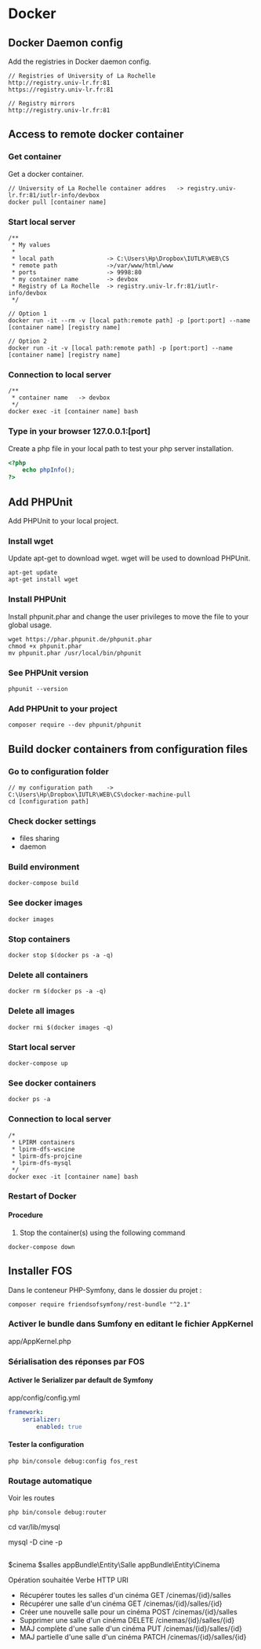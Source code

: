 Docker
======

## Docker Daemon config
Add the registries in Docker daemon config.
 
```
// Registries of University of La Rochelle
http://registry.univ-lr.fr:81
https://registry.univ-lr.fr:81
```

```
// Registry mirrors
http://registry.univ-lr.fr:81
```
## Access to remote docker container
### Get container
Get a docker container.
```
// University of La Rochelle container addres   -> registry.univ-lr.fr:81/iutlr-info/devbox
docker pull [container name] 
```

### Start local server
```
/**
 * My values
 * 
 * local path               -> C:\Users\Hp\Dropbox\IUTLR\WEB\CS
 * remote path              ->/var/www/html/www
 * ports                    -> 9998:80
 * my container name        -> devbox
 * Registry of La Rochelle  -> registry.univ-lr.fr:81/iutlr-info/devbox
 */

// Option 1
docker run -it --rm -v [local path:remote path] -p [port:port] --name [container name] [registry name]

// Option 2
docker run -it -v [local path:remote path] -p [port:port] --name [container name] [registry name]
```

### Connection to local server
```
/**
 * container name   -> devbox
 */
docker exec -it [container name] bash
```

### Type in your browser 127.0.0.1:[port] 
Create a php file in your local path to test your php server installation.
```php
<?php
    echo phpInfo();
?>
```

## Add PHPUnit
Add PHPUnit to your local project.

### Install wget
Update apt-get to download wget. wget will be used to download PHPUnit.
```
apt-get update
apt-get install wget
```

### Install PHPUnit
Install phpunit.phar and change the user privileges to move the file to your global usage. 
```
wget https://phar.phpunit.de/phpunit.phar
chmod +x phpunit.phar
mv phpunit.phar /usr/local/bin/phpunit
```

### See PHPUnit version
```
phpunit --version
```

### Add PHPUnit to your project
```
composer require --dev phpunit/phpunit
```

## Build docker containers from configuration files
### Go to configuration folder
```
// my configuration path    -> C:\Users\Hp\Dropbox\IUTLR\WEB\CS\docker-machine-pull
cd [configuration path]
```

### Check docker settings
* files sharing
* daemon

### Build environment
```
docker-compose build
```

### See docker images
```
docker images
```

### Stop containers
```
docker stop $(docker ps -a -q)
```

### Delete all containers
```
docker rm $(docker ps -a -q)
```

### Delete all images
```
docker rmi $(docker images -q)
```

### Start local server
```  
docker-compose up
```

### See docker containers
```
docker ps -a
```

### Connection to local server
``` 
/*
 * LPIRM containers
 * lpirm-dfs-wscine
 * lpirm-dfs-projcine
 * lpirm-dfs-mysql
 */
docker exec -it [container name] bash
```

### Restart of Docker

#### Procedure
1. Stop the container(s) using the following command
```
docker-compose down
```


## Installer FOS
Dans le conteneur PHP-Symfony, dans le dossier du projet :
```
composer require friendsofsymfony/rest-bundle "^2.1"
```

### Activer le bundle dans Sumfony en editant le fichier AppKernel
app/AppKernel.php

### Sérialisation des réponses par FOS
#### Activer le Serializer par default de Symfony
app/config/config.yml
```yaml
framework:
	serializer:
		enabled: true
```

#### Tester la configuration
```
php bin/console debug:config fos_rest
```

### Routage automatique
Voir les routes
```
php bin/console debug:router
```

cd var/lib/mysql

mysql -D cine -p

##
$cinema                         $salles
appBundle\Entity\Salle          appBundle\Entity\Cinema


Opération souhaitée                         Verbe HTTP      URI
- Récupérer toutes les salles d'un cinéma        GET         /cinemas/{id}/salles
- Récupérer une salle d'un cinéma                GET         /cinemas/{id}/salles/{id}
- Créer une nouvelle salle pour un cinéma        POST         /cinemas/{id}/salles
- Supprimer une salle d'un cinéma                DELETE         /cinemas/{id}/salles/{id}
- MAJ complète d'une salle d'un cinéma            PUT         /cinemas/{id}/salles/{id}
- MAJ partielle d'une salle d'un cinéma            PATCH         /cinemas/{id}/salles/{id}
